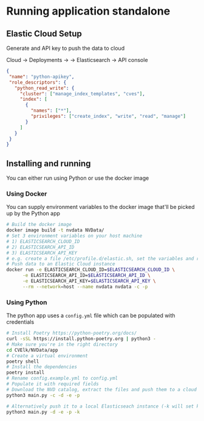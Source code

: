 # Running application standalone

## Elastic Cloud Setup

Generate and API key to push the data to cloud

Cloud -> Deployments -> <DEPLOYMENT-NAME> -> Elasticsearch -> API console

```JSON
{
 "name": "python-apikey",
 "role_descriptors": {
   "python_read_write": {
     "cluster": ["manage_index_templates", "cves"],
     "index": [
       {
         "names": ["*"],
         "privileges": ["create_index", "write", "read", "manage"]
       }
     ]
   }
 }
}
```

## Installing and running

You can either run using Python or use the docker image

### Using Docker

You can supply environment variables to the docker image that'll be picked up by the Python app

```bash
# Build the docker image
docker image build -t nvdata NVData/
# Set 3 environment variables on your host machine
# 1) ELASTICSEARCH_CLOUD_ID
# 2) ELASTICSEARCH_API_ID
# 3) ELASTICSEARCH_API_KEY
# e.g. create a file /etc/profile.d/elastic.sh, set the variables and run source /etc/profile.d/elastic.sh
# Push data to an Elastic Cloud instance
docker run -e ELASTICSEARCH_CLOUD_ID=$ELASTICSEARCH_CLOUD_ID \
      -e ELASTICSEARCH_API_ID=$ELASTICSEARCH_API_ID \
      -e ELASTICSEARCH_API_KEY=$ELASTICSEARCH_API_KEY \
      --rm --network=host --name nvdata nvdata -c -p
```

### Using Python

The python app uses a `config.yml` file which can be populated with credentials

```bash
# Install Poetry https://python-poetry.org/docs/
curl -sSL https://install.python-poetry.org | python3 -
# Make sure you're in the right directory
cd CVElk/NVData/app
# Create a virtual environment
poetry shell
# Install the dependencies 
poetry install
# Rename config.example.yml to config.yml
# Populate it with required fields
# Download the NVD catalog, extract the files and push them to a cloud instance
python3 main.py -c -d -e -p

# Alternatively push it to a local Elasticseach instance (-k will set kibana to dark theme and setup the index and dashboard)
python3 main.py -d -e -p -k
```

